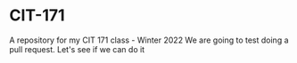 # CIT-171
A repository for my CIT 171 class - Winter 2022
We are going to test doing a pull request.
Let's see if we can do it